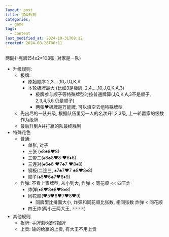 ```yaml
---
layout: post
title: 掼蛋规则
categories:
  - game
tags:
  - content
last_modified_at: 2024-10-31T08:12
created: 2024-08-26T06:11
---
```


两副扑克牌(54x2=108张, 对家是一队)

- 升级规则: 
	- 极牌:
		- 原始顺序 2,3,...,10,J,Q,K,A
		- 本轮极牌最大 (比如3是极牌, 2,4,...,10,J,Q,K,A,3)
			- 极牌参与顺子等特殊牌型时按普通牌算(J,Q,K,A,3不是顺子, 2,3,4,5,6 仍是顺子)
			- 两张♥️极牌是万能牌, 可以填空去组特殊牌型
	- 先出尽的一队升级, 根据队伍里另一人的名次升1,2,3级, 上一轮赢家的级数作为级牌
	- 最后升到A并打赢的队最终胜利
- 特殊花色
	- 普通: 
		- 单张, 对子
		- 三张 (♠️8♣️8♥️8)
		- 三带二(♠️8♣️8♥️8   ♥️6♦️6)
		- 三连对(♠️6♣️6   ♥️7♣️7   ♥️8♦️8)
		- 钢板(二连三, ♠️7♣️7♥️7   ♣️8♥️8♦️8)
		- 顺子(♠️5♥️6♣️7♥️8♦️9)
	- 炸弹: 不看上家牌型, 从小到大, 炸弹 < 同花顺 << 四王炸
		- 炸弹(♠️8♥️8♣️8♥️8♦️8)
		- 同花顺(♥️5♥️6♥️7♥️8♥️9)
			- 同牌型比排面大小, 炸弹和同花顺比张数, 相同张数 炸弹 < 同花顺
		- 四王炸(两小王两大王, 🃏🃏🃏🃏)
- 其他规则
	- 报牌: 手牌剩6张时报牌
	- 上贡: 输的给赢的上贡, 有大王不用上贡
